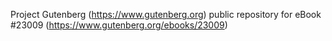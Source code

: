 Project Gutenberg (https://www.gutenberg.org) public repository for eBook #23009 (https://www.gutenberg.org/ebooks/23009)
